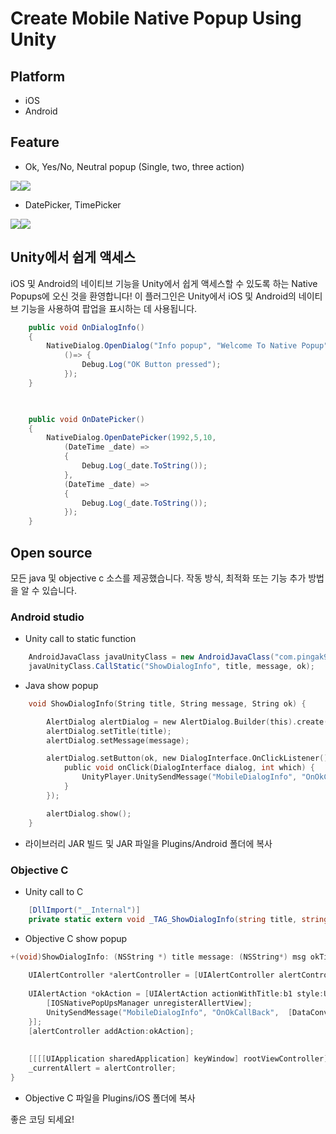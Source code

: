 # Create Mobile Native Popup Using Unity
## Platform
- iOS
- Android
## Feature
- Ok, Yes/No, Neutral popup (Single, two, three action)

<img src="https://github.com/j1mmyto9/unity-mobile-dialog-popup-native/blob/main/Img/AndroidBox.png"><img src="https://github.com/j1mmyto9/unity-mobile-dialog-popup-native/blob/main/Img/iOSBox.png">

- DatePicker, TimePicker

<img src="https://github.com/j1mmyto9/unity-mobile-dialog-popup-native/blob/main/Img/AndroidDate.png"><img src="https://github.com/j1mmyto9/unity-mobile-dialog-popup-native/blob/main/Img/iOSDate.png">

## Unity에서 쉽게 액세스
iOS 및 Android의 네이티브 기능을 Unity에서 쉽게 액세스할 수 있도록 하는 Native Popups에 오신 것을 환영합니다! 이 플러그인은 Unity에서 iOS 및 Android의 네이티브 기능을 사용하여 팝업을 표시하는 데 사용됩니다.
```csharp
    public void OnDialogInfo()
    {
        NativeDialog.OpenDialog("Info popup", "Welcome To Native Popup", "Ok", 
            ()=> {
                Debug.Log("OK Button pressed");
            });
    }

   

    public void OnDatePicker()
    {
        NativeDialog.OpenDatePicker(1992,5,10,
            (DateTime _date) =>
            {
                Debug.Log(_date.ToString());
            },
            (DateTime _date) =>
            {
                Debug.Log(_date.ToString());
            });        
    }
```
## Open source
모든 java 및 objective c 소스를 제공했습니다. 작동 방식, 최적화 또는 기능 추가 방법을 알 수 있습니다.

### Android studio
- Unity call to static function
```csharp
    AndroidJavaClass javaUnityClass = new AndroidJavaClass("com.pingak9.nativepopup.Bridge");
    javaUnityClass.CallStatic("ShowDialogInfo", title, message, ok);
```
- Java show popup
```objectivec
    void ShowDialogInfo(String title, String message, String ok) {

        AlertDialog alertDialog = new AlertDialog.Builder(this).create(); //Read Update
        alertDialog.setTitle(title);
        alertDialog.setMessage(message);

        alertDialog.setButton(ok, new DialogInterface.OnClickListener() {
            public void onClick(DialogInterface dialog, int which) {
                UnityPlayer.UnitySendMessage("MobileDialogInfo", "OnOkCallBack", "0");
            }
        });

        alertDialog.show();
    }
```
- 라이브러리 JAR 빌드 및 JAR 파일을 Plugins/Android 폴더에 복사
### Objective C
- Unity call to C
```csharp
    [DllImport("__Internal")]
    private static extern void _TAG_ShowDialogInfo(string title, string message, string ok);
```
- Objective C show popup
```objectivec
+(void)ShowDialogInfo: (NSString *) title message: (NSString*) msg okTitle:(NSString*) b1 {
    
    UIAlertController *alertController = [UIAlertController alertControllerWithTitle:title message:msg preferredStyle:UIAlertControllerStyleAlert];
    
    UIAlertAction *okAction = [UIAlertAction actionWithTitle:b1 style:UIAlertActionStyleDefault handler:^(UIAlertAction * _Nonnull action) {
        [IOSNativePopUpsManager unregisterAllertView];
        UnitySendMessage("MobileDialogInfo", "OnOkCallBack",  [DataConvertor NSIntToChar:0]);
    }];
    [alertController addAction:okAction];
    
    
    [[[[UIApplication sharedApplication] keyWindow] rootViewController] presentViewController:alertController animated:YES completion:nil];
    _currentAllert = alertController;
}
```
- Objective C 파일을 Plugins/iOS 폴더에 복사


좋은 코딩 되세요!
